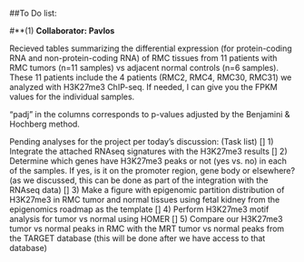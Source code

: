 
##To Do list:

#**(1) **Collaborator: Pavlos**

Recieved tables summarizing the differential expression (for protein-coding RNA and non-protein-coding RNA) of RMC tissues from 11 patients with RMC tumors (n=11 samples) vs adjacent normal controls (n=6 samples). These 11 patients include the 4 patients (RMC2, RMC4, RMC30, RMC31) we analyzed with H3K27me3 ChIP-seq. If needed, I can give you the FPKM values for the individual samples.

“padj” in the columns corresponds to p-values adjusted by the Benjamini & Hochberg method. 

Pending analyses for the project per today’s discussion: (Task list)
   [] 1) Integrate the attached RNAseq signatures with the H3K27me3 results
   [] 2) Determine which genes have H3K27me3 peaks or not (yes vs. no) in each of the samples. If yes, is it on the promoter    region,   gene body or elsewhere? (as we discussed, this can be done as part of the integration with the RNAseq data) 
   [] 3) Make a figure with epigenomic partition distribution of H3K27me3 in RMC tumor and normal tissues using fetal kidney from the epigenomics roadmap as the template
   [] 4) Perform H3K27me3 motif analysis for tumor vs normal using HOMER
   [] 5) Compare our H3K27me3 tumor vs normal peaks in RMC with the MRT tumor vs normal peaks from the TARGET database (this will be done after we have access to that database)
